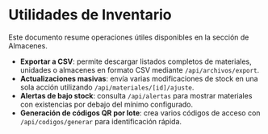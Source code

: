 # Utilidades de Inventario

Este documento resume operaciones útiles disponibles en la sección de Almacenes.

- **Exportar a CSV**: permite descargar listados completos de materiales, unidades o almacenes en formato CSV mediante `/api/archivos/export`.
- **Actualizaciones masivas**: envía varias modificaciones de stock en una sola acción utilizando `/api/materiales/[id]/ajuste`.
- **Alertas de bajo stock**: consulta `/api/alertas` para mostrar materiales con existencias por debajo del mínimo configurado.
- **Generación de códigos QR por lote**: crea varios códigos de acceso con `/api/codigos/generar` para identificación rápida.
